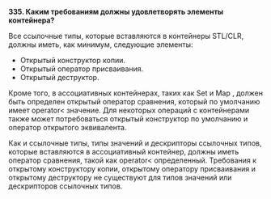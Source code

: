 **335. Каким требованиям должны удовлетворять элементы контейнера?**  

Все ссылочные типы, которые вставляются в контейнеры STL/CLR, должны иметь, как минимум, следующие элементы:

+ Открытый конструктор копии.
+ Открытый оператор присваивания.
+ Открытый деструктор.

Кроме того, в ассоциативных контейнерах, таких как Set и Map , должен быть определен открытый оператор сравнения, который по умолчанию имеет operator< значение. Для некоторых операций с контейнерами также может потребоваться открытый конструктор по умолчанию и оператор открытого эквивалента.

Как и ссылочные типы, типы значений и дескрипторы ссылочных типов, которые вставляются в ассоциативный контейнер, должны иметь оператор сравнения, такой как operator< определенный. Требования к открытому конструктору копии, открытому оператору присваивания и открытому деструктору не существуют для типов значений или дескрипторов ссылочных типов.
